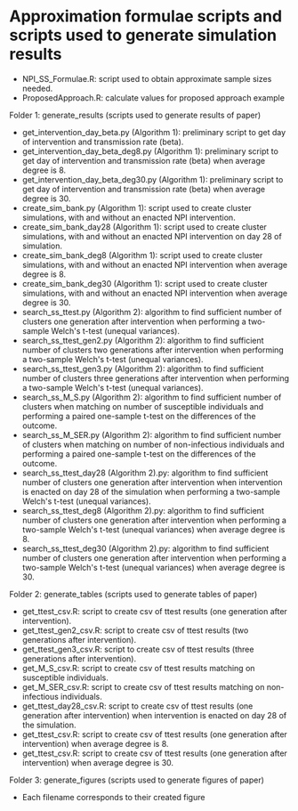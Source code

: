 # Approximation formulae scripts and scripts used to generate simulation results

- NPI_SS_Formulae.R: script used to obtain approximate sample sizes needed.
- ProposedApproach.R: calculate values for proposed approach example

Folder 1: generate_results (scripts used to generate results of paper)
- get_intervention_day_beta.py (Algorithm 1): preliminary script to get day of intervention and transmission rate (beta).
- get_intervention_day_beta_deg8.py (Algorithm 1): preliminary script to get day of intervention and transmission rate (beta) when average degree is 8.
- get_intervention_day_beta_deg30.py (Algorithm 1): preliminary script to get day of intervention and transmission rate (beta) when average degree is 30.
- create_sim_bank.py (Algorithm 1): script used to create cluster simulations, with and without an enacted NPI intervention.
- create_sim_bank_day28 (Algorithm 1): script used to create cluster simulations, with and without an enacted NPI intervention on day 28 of simulation.
- create_sim_bank_deg8 (Algorithm 1): script used to create cluster simulations, with and without an enacted NPI intervention when average degree is 8.
- create_sim_bank_deg30 (Algorithm 1): script used to create cluster simulations, with and without an enacted NPI intervention when average degree is 30.
- search_ss_ttest.py (Algorithm 2): algorithm to find sufficient number of clusters one generation after intervention when performing a two-sample Welch's t-test (unequal variances).
- search_ss_ttest_gen2.py (Algorithm 2): algorithm to find sufficient number of clusters two generations after intervention when performing a two-sample Welch's t-test (unequal variances).
- search_ss_ttest_gen3.py (Algorithm 2): algorithm to find sufficient number of clusters three generations after intervention when performing a two-sample Welch's t-test (unequal variances).
- search_ss_M_S.py (Algorithm 2): algorithm to find sufficient number of clusters when matching on number of susceptible individuals and performing a paired one-sample t-test on the differences of the outcome.
- search_ss_M_SER.py (Algorithm 2): algorithm to find sufficient number of clusters when matching on number of non-infectious individuals and performing a paired one-sample t-test on the differences of the outcome.
- search_ss_ttest_day28 (Algorithm 2).py: algorithm to find sufficient number of clusters one generation after intervention when intervention is enacted on day 28 of the simulation when performing a two-sample Welch's t-test (unequal variances).
- search_ss_ttest_deg8 (Algorithm 2).py: algorithm to find sufficient number of clusters one generation after intervention when performing a two-sample Welch's t-test (unequal variances) when average degree is 8.
- search_ss_ttest_deg30 (Algorithm 2).py: algorithm to find sufficient number of clusters one generation after intervention when performing a two-sample Welch's t-test (unequal variances) when average degree is 30.

Folder 2: generate_tables (scripts used to generate tables of paper)
- get_ttest_csv.R: script to create csv of ttest results (one generation after intervention).
- get_ttest_gen2_csv.R: script to create csv of ttest results (two generations after intervention).
- get_ttest_gen3_csv.R: script to create csv of ttest results (three generations after intervention).
- get_M_S_csv.R: script to create csv of ttest results matching on susceptible individuals.
- get_M_SER_csv.R: script to create csv of ttest results matching on non-infectious individuals.
- get_ttest_day28_csv.R: script to create csv of ttest results (one generation after intervention) when intervention is enacted on day 28 of the simulation.
- get_ttest_csv.R: script to create csv of ttest results (one generation after intervention) when average degree is 8.
- get_ttest_csv.R: script to create csv of ttest results (one generation after intervention) when average degree is 30.

Folder 3: generate_figures (scripts used to generate figures of paper)
- Each filename corresponds to their created figure
